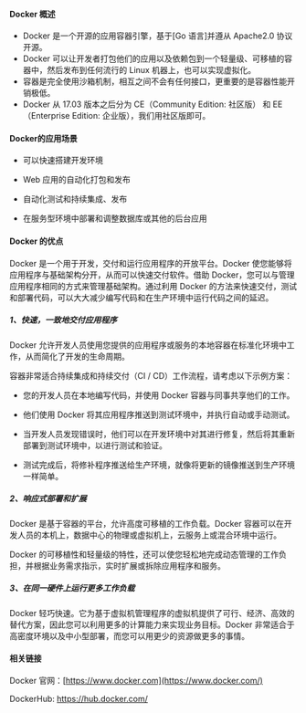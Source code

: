 #### Docker 概述

- Docker 是一个开源的应用容器引擎，基于[Go 语言]并遵从 Apache2.0 协议开源。
- Docker 可以让开发者打包他们的应用以及依赖包到一个轻量级、可移植的容器中，然后发布到任何流行的 Linux 机器上，也可以实现虚拟化。
- 容器是完全使用沙箱机制，相互之间不会有任何接口，更重要的是容器性能开销极低。
- Docker 从 17.03 版本之后分为 CE（Community Edition: 社区版） 和 EE（Enterprise Edition: 企业版），我们用社区版即可。

#### Docker的应用场景

* 可以快速搭建开发环境	
* Web 应用的自动化打包和发布

* 自动化测试和持续集成、发布

* 在服务型环境中部署和调整数据库或其他的后台应用

#### Docker 的优点

Docker 是一个用于开发，交付和运行应用程序的开放平台。Docker 使您能够将应用程序与基础架构分开，从而可以快速交付软件。借助 Docker，您可以与管理应用程序相同的方式来管理基础架构。通过利用 Docker 的方法来快速交付，测试和部署代码，可以大大减少编写代码和在生产环境中运行代码之间的延迟。

##### 1、快速，一致地交付应用程序

 Docker 允许开发人员使用您提供的应用程序或服务的本地容器在标准化环境中工作，从而简化了开发的生命周期。

容器非常适合持续集成和持续交付（CI / CD）工作流程，请考虑以下示例方案：

* 您的开发人员在本地编写代码，并使用 Docker 容器与同事共享他们的工作。

* 他们使用 Docker 将其应用程序推送到测试环境中，并执行自动或手动测试。

* 当开发人员发现错误时，他们可以在开发环境中对其进行修复，然后将其重新部署到测试环境中，以进行测试和验证。

* 测试完成后，将修补程序推送给生产环境，就像将更新的镜像推送到生产环境一样简单。

##### 2、响应式部署和扩展

Docker 是基于容器的平台，允许高度可移植的工作负载。Docker 容器可以在开发人员的本机上，数据中心的物理或虚拟机上，云服务上或混合环境中运行。

Docker 的可移植性和轻量级的特性，还可以使您轻松地完成动态管理的工作负担，并根据业务需求指示，实时扩展或拆除应用程序和服务。

##### 3、在同一硬件上运行更多工作负载

Docker 轻巧快速。它为基于虚拟机管理程序的虚拟机提供了可行、经济、高效的替代方案，因此您可以利用更多的计算能力来实现业务目标。Docker 非常适合于高密度环境以及中小型部署，而您可以用更少的资源做更多的事情。

#### 相关链接

Docker 官网：[https://www.docker.com](https://www.docker.com/) 

DockerHub: https://hub.docker.com/